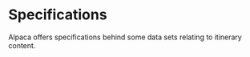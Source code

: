 [//]: # "Title: Specifications"
[//]: # "Weight: 4"

# Specifications

Alpaca offers specifications behind some data sets relating to itinerary
content.

